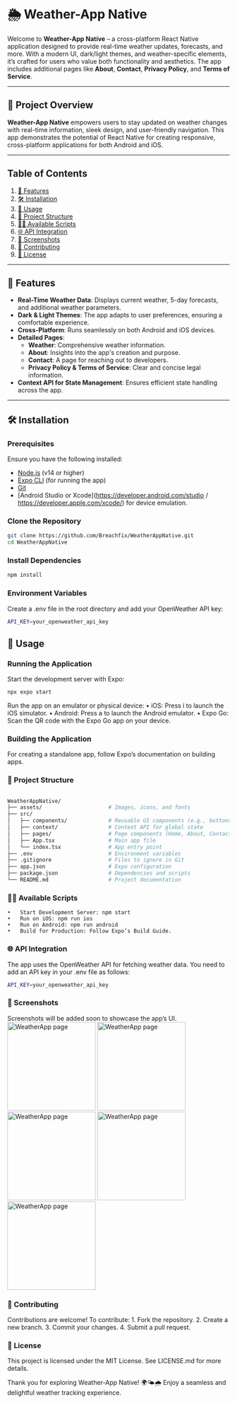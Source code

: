 # 🌦️ Weather-App Native

Welcome to **Weather-App Native** – a cross-platform React Native application designed to provide real-time weather updates, forecasts, and more. With a modern UI, dark/light themes, and weather-specific elements, it’s crafted for users who value both functionality and aesthetics. The app includes additional pages like **About**, **Contact**, **Privacy Policy**, and **Terms of Service**.

---

## 📸 Project Overview

**Weather-App Native** empowers users to stay updated on weather changes with real-time information, sleek design, and user-friendly navigation. This app demonstrates the potential of React Native for creating responsive, cross-platform applications for both Android and iOS.

---

## Table of Contents

1. [🌟 Features](#-features)
2. [🛠 Installation](#-installation)
3. [🚀 Usage](#-usage)
4. [📁 Project Structure](#-project-structure)
5. [🧑‍💻 Available Scripts](#-available-scripts)
6. [🌐 API Integration](#-api-integration)
7. [📸 Screenshots](#-screenshots)
8. [🤝 Contributing](#-contributing)
9. [📜 License](#-license)

---

## 🌟 Features

- **Real-Time Weather Data**: Displays current weather, 5-day forecasts, and additional weather parameters.
- **Dark & Light Themes**: The app adapts to user preferences, ensuring a comfortable experience.
- **Cross-Platform**: Runs seamlessly on both Android and iOS devices.
- **Detailed Pages**:
  - **Weather**: Comprehensive weather information.
  - **About**: Insights into the app's creation and purpose.
  - **Contact**: A page for reaching out to developers.
  - **Privacy Policy & Terms of Service**: Clear and concise legal information.
- **Context API for State Management**: Ensures efficient state handling across the app.

---

## 🛠 Installation

### Prerequisites

Ensure you have the following installed:
- [Node.js](https://nodejs.org) (v14 or higher)
- [Expo CLI](https://expo.dev) (for running the app)
- [Git](https://git-scm.com)
- [Android Studio or Xcode](https://developer.android.com/studio / https://developer.apple.com/xcode/) for device emulation.

### Clone the Repository

```bash
git clone https://github.com/Breachfix/WeatherAppNative.git
cd WeatherAppNative
```

### Install Dependencies

```bash
npm install
```

### Environment Variables

Create a .env file in the root directory and add your OpenWeather API key:

```bash
API_KEY=your_openweather_api_key
```

## 🚀 Usage

### Running the Application

Start the development server with Expo:

```bash
npx expo start
```

Run the app on an emulator or physical device:
	•	iOS: Press i to launch the iOS simulator.
	•	Android: Press a to launch the Android emulator.
	•	Expo Go: Scan the QR code with the Expo Go app on your device.

### Building the Application

For creating a standalone app, follow Expo’s documentation on building apps.


### 📁 Project Structure

```bash

WeatherAppNative/
├── assets/                     # Images, icons, and fonts
├── src/
│   ├── components/             # Reusable UI components (e.g., buttons, headers)
│   ├── context/                # Context API for global state
│   ├── pages/                  # Page components (Home, About, Contact, etc.)
│   ├── App.tsx                 # Main app file
│   └── index.tsx               # App entry point
├── .env                        # Environment variables
├── .gitignore                  # Files to ignore in Git
├── app.json                    # Expo configuration
├── package.json                # Dependencies and scripts
└── README.md                   # Project documentation
```

### 🧑‍💻 Available Scripts

	•	Start Development Server: npm start
	•	Run on iOS: npm run ios
	•	Run on Android: npm run android
	•	Build for Production: Follow Expo’s Build Guide.

### 🌐 API Integration

The app uses the OpenWeather API for fetching weather data. You need to add an API key in your .env file as follows:


```bash
API_KEY=your_openweather_api_key
```

### 📸 Screenshots

Screenshots will be added soon to showcase the app’s UI.
<img src="./assets/1.png" alt="WeatherApp page" width="200"/>
<img src="./assets/2.png" alt="WeatherApp page" width="200"/>
<img src="./assets/3.png" alt="WeatherApp page" width="200"/>
<img src="./assets/4.png" alt="WeatherApp page" width="200"/>
<img src="./assets/5.png" alt="WeatherApp page" width="200"/>
### 🤝 Contributing

Contributions are welcome! To contribute:
	1.	Fork the repository.
	2.	Create a new branch.
	3.	Commit your changes.
	4.	Submit a pull request.

### 📜 License

This project is licensed under the MIT License. See LICENSE.md for more details.

Thank you for exploring Weather-App Native! 🌍🌤️🌧️ Enjoy a seamless and delightful weather tracking experience.